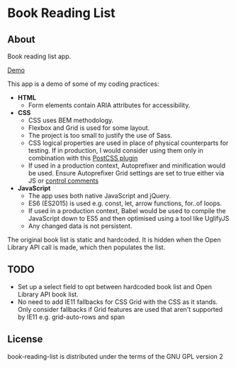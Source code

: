 # Book Reading List

## About

Book reading list app.

[Demo](http://robwakemandev.com/book-reading-list/)

This app is a demo of some of my coding practices:

- **HTML**
  - Form elements contain ARIA attributes for accessibility.
- **CSS**
  - CSS uses BEM methodology.
  - Flexbox and Grid is used for some layout.
  - The project is too small to justify the use of Sass.
  - CSS logical properties are used in place of physical counterparts for testing. If in production, I would consider using them only in combination with this [PostCSS plugin](https://github.com/jonathantneal/postcss-logical)
  - If used in a production context, Autoprefixer and minification would be used. Ensure Autoprefixer Grid settings are set to true either via JS or [control comments](https://css-tricks.com/css-grid-in-ie-duplicate-area-names-now-supported/#article-header-id-10)
- **JavaScript**
  - The app uses both native JavaScript and jQuery.
  - ES6 (ES2015) is used e.g. const, let, arrow functions, for..of loops.
  - If used in a production context, Babel would be used to compile the JavaScript down to ES5 and then optimised using a tool like UglifyJS
  - Any changed data is not persistent.

The original book list is static and hardcoded. It is hidden when the Open Library API call is made, which then populates the list.

## TODO

- Set up a select field to opt between hardcoded book list and Open Library API book list.
- No need to add IE11 fallbacks for CSS Grid with the CSS as it stands. Only consider fallbacks if Grid features are used that aren't supported by IE11 e.g. grid-auto-rows and span

## License

book-reading-list is distributed under the terms of the GNU GPL version 2
